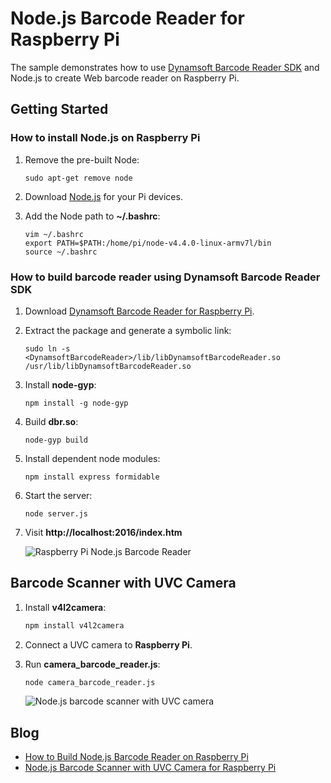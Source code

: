 # Node.js Barcode Reader for Raspberry Pi

The sample demonstrates how to use [Dynamsoft Barcode Reader SDK](http://www.dynamsoft.com/Products/Dynamic-Barcode-Reader.aspx) and Node.js to create Web barcode reader on Raspberry Pi.

## Getting Started

### How to install Node.js on Raspberry Pi
1. Remove the pre-built Node:

    ```
    sudo apt-get remove node
    ```
2. Download [Node.js](https://nodejs.org/en/download/) for your Pi devices.
3. Add the Node path to **~/.bashrc**:

    ```
    vim ~/.bashrc
    export PATH=$PATH:/home/pi/node-v4.4.0-linux-armv7l/bin
    source ~/.bashrc
    ```

### How to build barcode reader using Dynamsoft Barcode Reader SDK
1. Download [Dynamsoft Barcode Reader for Raspberry Pi](http://www.dynamsoft.com/Downloads/Dynamic-Barcode-Reader-for-Raspberry-Pi-Download.aspx).
2. Extract the package and generate a symbolic link:

    ```
    sudo ln -s <DynamsoftBarcodeReader>/lib/libDynamsoftBarcodeReader.so /usr/lib/libDynamsoftBarcodeReader.so
    ```
3. Install **node-gyp**:

    ```
    npm install -g node-gyp
    ```
4. Build **dbr.so**:

    ```
    node-gyp build
    ```
5. Install dependent node modules:

    ```
    npm install express formidable
    ```
6. Start the server:

    ```
    node server.js
    ```
7. Visit **http://localhost:2016/index.htm**

    ![Raspberry Pi Node.js Barcode Reader](http://www.codepool.biz/wp-content/uploads/2016/03/rpi_node_barcode-1-1024x576.png)

## Barcode Scanner with UVC Camera
1. Install **v4l2camera**:

    ```bash
    npm install v4l2camera
    ```
    
2. Connect a UVC camera to **Raspberry Pi**.
3. Run **camera_barcode_reader.js**:

    ```bash
    node camera_barcode_reader.js
    ```

    ![Node.js barcode scanner with UVC camera](http://www.codepool.biz/wp-content/uploads/2017/02/rpi_camera_barcode_detection.PNG)

## Blog
* [How to Build Node.js Barcode Reader on Raspberry Pi](http://www.codepool.biz/raspberry-pi-nodejs-barcode-reader.html)
* [Node.js Barcode Scanner with UVC Camera for Raspberry Pi](http://www.codepool.biz/nodejs-barcode-scanner-camera-raspberrypi.html)
